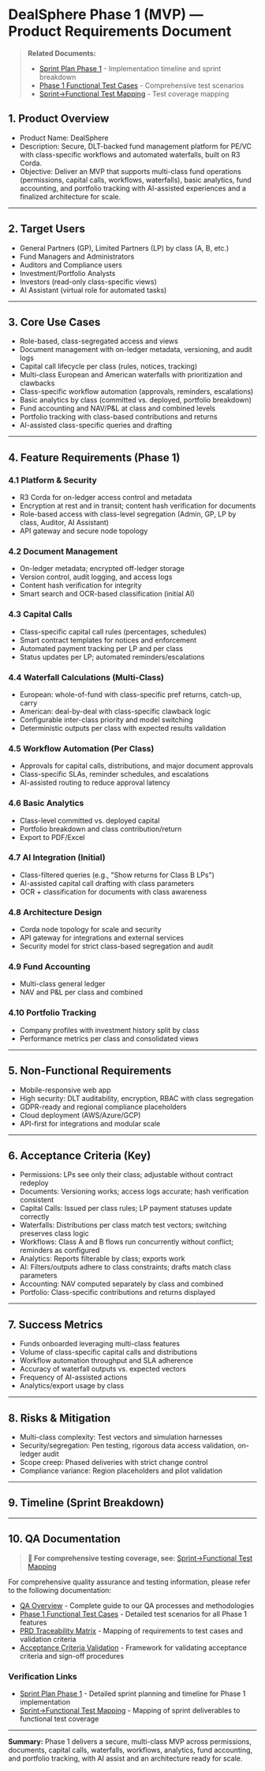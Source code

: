 # DealSphere Phase 1 (MVP) — Product Requirements Document

> **Related Documents:**
> - [Sprint Plan Phase 1](../tech/sprint-plan-phase-1.md) - Implementation timeline and sprint breakdown
> - [Phase 1 Functional Test Cases](../qa/phase1-functional-test-cases.md) - Comprehensive test scenarios
> - [Sprint→Functional Test Mapping](../qa/sprint-functional-test-mapping-phase-1.md) - Test coverage mapping

## 1. Product Overview
- Product Name: DealSphere
- Description: Secure, DLT-backed fund management platform for PE/VC with class-specific workflows and automated waterfalls, built on R3 Corda.
- Objective: Deliver an MVP that supports multi-class fund operations (permissions, capital calls, workflows, waterfalls), basic analytics, fund accounting, and portfolio tracking with AI-assisted experiences and a finalized architecture for scale.

---
## 2. Target Users
- General Partners (GP), Limited Partners (LP) by class (A, B, etc.)
- Fund Managers and Administrators
- Auditors and Compliance users
- Investment/Portfolio Analysts
- Investors (read-only class-specific views)
- AI Assistant (virtual role for automated tasks)

---
## 3. Core Use Cases
- Role-based, class-segregated access and views
- Document management with on-ledger metadata, versioning, and audit logs
- Capital call lifecycle per class (rules, notices, tracking)
- Multi-class European and American waterfalls with prioritization and clawbacks
- Class-specific workflow automation (approvals, reminders, escalations)
- Basic analytics by class (committed vs. deployed, portfolio breakdown)
- Fund accounting and NAV/P&L at class and combined levels
- Portfolio tracking with class-based contributions and returns
- AI-assisted class-specific queries and drafting

---
## 4. Feature Requirements (Phase 1)
### 4.1 Platform & Security
- R3 Corda for on-ledger access control and metadata
- Encryption at rest and in transit; content hash verification for documents
- Role-based access with class-level segregation (Admin, GP, LP by class, Auditor, AI Assistant)
- API gateway and secure node topology

### 4.2 Document Management
- On-ledger metadata; encrypted off-ledger storage
- Version control, audit logging, and access logs
- Content hash verification for integrity
- Smart search and OCR-based classification (initial AI)

### 4.3 Capital Calls
- Class-specific capital call rules (percentages, schedules)
- Smart contract templates for notices and enforcement
- Automated payment tracking per LP and per class
- Status updates per LP; automated reminders/escalations

### 4.4 Waterfall Calculations (Multi-Class)
- European: whole-of-fund with class-specific pref returns, catch-up, carry
- American: deal-by-deal with class-specific clawback logic
- Configurable inter-class priority and model switching
- Deterministic outputs per class with expected results validation

### 4.5 Workflow Automation (Per Class)
- Approvals for capital calls, distributions, and major document approvals
- Class-specific SLAs, reminder schedules, and escalations
- AI-assisted routing to reduce approval latency

### 4.6 Basic Analytics
- Class-level committed vs. deployed capital
- Portfolio breakdown and class contribution/return
- Export to PDF/Excel

### 4.7 AI Integration (Initial)
- Class-filtered queries (e.g., "Show returns for Class B LPs")
- AI-assisted capital call drafting with class parameters
- OCR + classification for documents with class awareness

### 4.8 Architecture Design
- Corda node topology for scale and security
- API gateway for integrations and external services
- Security model for strict class-based segregation and audit

### 4.9 Fund Accounting
- Multi-class general ledger
- NAV and P&L per class and combined

### 4.10 Portfolio Tracking
- Company profiles with investment history split by class
- Performance metrics per class and consolidated views

---
## 5. Non-Functional Requirements
- Mobile-responsive web app
- High security: DLT auditability, encryption, RBAC with class segregation
- GDPR-ready and regional compliance placeholders
- Cloud deployment (AWS/Azure/GCP)
- API-first for integrations and modular scale

---
## 6. Acceptance Criteria (Key)
- Permissions: LPs see only their class; adjustable without contract redeploy
- Documents: Versioning works; access logs accurate; hash verification consistent
- Capital Calls: Issued per class rules; LP payment statuses update correctly
- Waterfalls: Distributions per class match test vectors; switching preserves class logic
- Workflows: Class A and B flows run concurrently without conflict; reminders as configured
- Analytics: Reports filterable by class; exports work
- AI: Filters/outputs adhere to class constraints; drafts match class parameters
- Accounting: NAV computed separately by class and combined
- Portfolio: Class-specific contributions and returns displayed

---
## 7. Success Metrics
- Funds onboarded leveraging multi-class features
- Volume of class-specific capital calls and distributions
- Workflow automation throughput and SLA adherence
- Accuracy of waterfall outputs vs. expected vectors
- Frequency of AI-assisted actions
- Analytics/export usage by class

---
## 8. Risks & Mitigation
- Multi-class complexity: Test vectors and simulation harnesses
- Security/segregation: Pen testing, rigorous data access validation, on-ledger audit
- Scope creep: Phased deliveries with strict change control
- Compliance variance: Region placeholders and pilot validation

---
## 9. Timeline (Sprint Breakdown)


---
## 10. QA Documentation
> **🧪 For comprehensive testing coverage, see:** [Sprint→Functional Test Mapping](../qa/sprint-functional-test-mapping-phase-1.md)

For comprehensive quality assurance and testing information, please refer to the following documentation:

- [QA Overview](../qa/README.md) - Complete guide to our QA processes and methodologies
- [Phase 1 Functional Test Cases](../qa/phase1-functional-test-cases.md) - Detailed test scenarios for all Phase 1 features
- [PRD Traceability Matrix](../qa/prd-traceability-phase1.md) - Mapping of requirements to test cases and validation criteria
- [Acceptance Criteria Validation](../qa/acceptance-criteria-validation.md) - Framework for validating acceptance criteria and sign-off procedures

### Verification Links
- [Sprint Plan Phase 1](../tech/sprint-plan-phase-1.md) - Detailed sprint planning and timeline for Phase 1 implementation
- [Sprint→Functional Test Mapping](../qa/sprint-functional-test-mapping-phase-1.md) - Mapping of sprint deliverables to functional test coverage

---
**Summary:** Phase 1 delivers a secure, multi-class MVP across permissions, documents, capital calls, waterfalls, workflows, analytics, fund accounting, and portfolio tracking, with AI assist and an architecture ready for scale.
